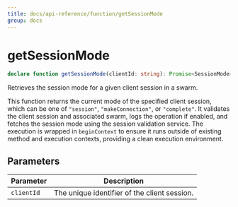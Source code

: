 ```yaml
---
title: docs/api-reference/function/getSessionMode
group: docs
---
```


# getSessionMode

```ts
declare function getSessionMode(clientId: string): Promise<SessionMode>;
```

Retrieves the session mode for a given client session in a swarm.

This function returns the current mode of the specified client session, which can be one of `"session"`, `"makeConnection"`, or `"complete"`.
It validates the client session and associated swarm, logs the operation if enabled, and fetches the session mode using the session validation service.
The execution is wrapped in `beginContext` to ensure it runs outside of existing method and execution contexts, providing a clean execution environment.

## Parameters

| Parameter | Description |
|-----------|-------------|
| `clientId` | The unique identifier of the client session. |
